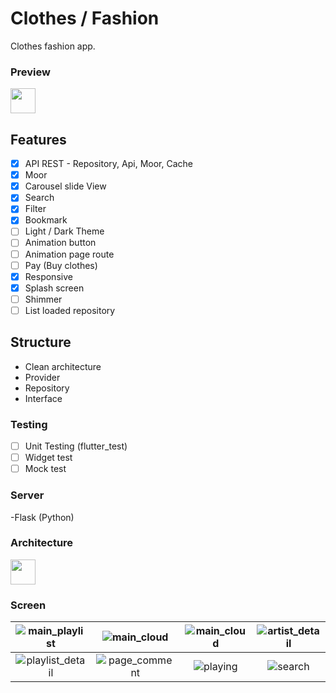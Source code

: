 # Clothes / Fashion

Clothes fashion app.

### Preview
<div>
  <img src="image/adobe-xd.svg" height="40" />
</div>


## Features 
- [x] API REST - Repository, Api, Moor, Cache
- [x] Moor
- [x] Carousel slide View
- [x] Search 
- [x] Filter
- [x] Bookmark
- [ ] Light / Dark Theme
- [ ] Animation button
- [ ] Animation page route
- [ ] Pay (Buy clothes)
- [x] Responsive
- [x] Splash screen
- [ ] Shimmer
- [ ] List loaded repository

## Structure
-  Clean architecture
-  Provider
-  Repository
-  Interface

### Testing
- [ ] Unit Testing (flutter_test)
- [ ] Widget test
- [ ] Mock test

### Server
-Flask (Python)



### Architecture
<div>
  <img src="image/adobe-xd.svg" height="40" />
</div>

### Screen

| ![main_playlist](https://boyan01.github.io/quiet/main_playlist.png) | ![main_cloud](https://boyan01.github.io/quiet/main_playlist_dark.png) | ![main_cloud](https://boyan01.github.io/quiet/main_cloud.jpg) | ![artist_detail](https://boyan01.github.io/quiet/artist_detail.jpg) |
| :----------------------------------------------------------: | :----------------------------------------------------------: | :----------------------------------------------------------: | :----------------------------------------------------------: |
| ![playlist_detail](https://boyan01.github.io/quiet/playlist_detail.png) | ![page_comment](https://boyan01.github.io/quiet/page_comment.png) |   ![playing](https://boyan01.github.io/quiet/playing.png)    |    ![search](https://boyan01.github.io/quiet/search.jpg)     |
